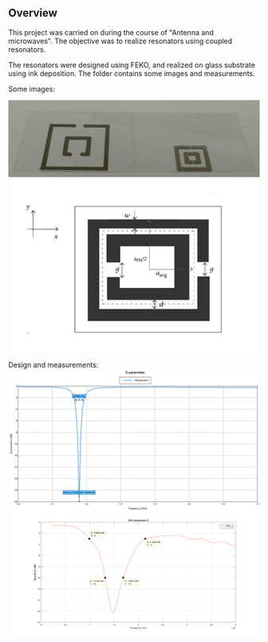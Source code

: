 <h2>Overview</h2>
This project was carried on during the course of "Antenna and microwaves".
The objective was to realize resonators using coupled resonators.

The resonators were designed using FEKO, and realized on glass substrate using ink deposition.
The folder contains some images and measurements.

Some images:

![filtri](img/splitring.jpg)
![filtri](img/srr_schema.svg)

Design and measurements:
![filtri1](img/ris2_lf/s12_feko_ris2.png)
![filtri1](img/ris2_lf/s12_ris2.png)